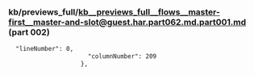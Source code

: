 ### kb/previews_full/kb__previews_full__flows__master-first__master-and-slot@guest.har.part062.md.part001.md (part 002)

```md
  "lineNumber": 0,
                      "columnNumber": 209
                    },
             
```

```
